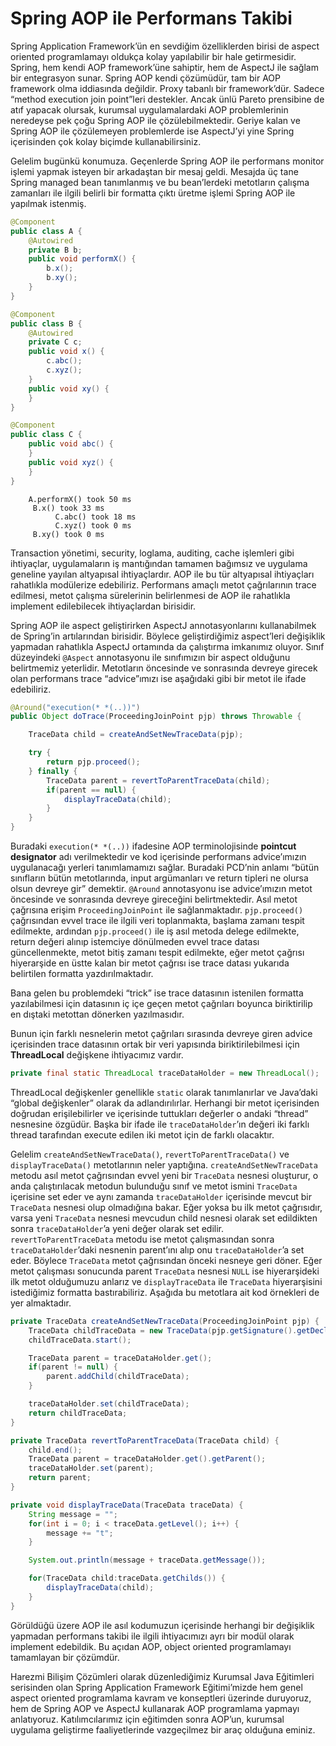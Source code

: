 # Spring AOP ile Performans Takibi

Spring Application Framework’ün en sevdiğim özelliklerden birisi de aspect oriented programlamayı oldukça kolay yapılabilir 
bir hale getirmesidir. Spring, hem kendi AOP framework’üne sahiptir, hem de AspectJ ile sağlam bir entegrasyon sunar. 
Spring AOP kendi çözümüdür, tam bir AOP framework olma iddiasında değildir. Proxy tabanlı bir framework’dür. Sadece 
“method execution join point”leri destekler. Ancak ünlü Pareto prensibine de atıf yapacak olursak, kurumsal uygulamalardaki 
AOP problemlerinin neredeyse pek çoğu Spring AOP ile çözülebilmektedir. Geriye kalan ve Spring AOP ile çözülemeyen problemlerde 
ise AspectJ’yi yine Spring içerisinden çok kolay biçimde kullanabilirsiniz.

Gelelim bugünkü konumuza. Geçenlerde Spring AOP ile performans monitor işlemi yapmak isteyen bir arkadaştan bir mesaj geldi. 
Mesajda üç tane Spring managed bean tanımlanmış ve bu bean’lerdeki metotların çalışma zamanları ile ilgili belirli bir 
formatta çıktı üretme işlemi Spring AOP ile yapılmak istenmiş.

```java
@Component
public class A {
	@Autowired
	private B b;
	public void performX() {
		b.x();
		b.xy();
	}
}

@Component
public class B {
	@Autowired
	private C c;
	public void x() {
		c.abc();
		c.xyz();
	}
	public void xy() {
	}
}

@Component
public class C {
	public void abc() {
	}
	public void xyz() {
	}
}
```

```console
    A.performX() took 50 ms
     B.x() took 33 ms
          C.abc() took 18 ms
          C.xyz() took 0 ms
     B.xy() took 0 ms
```

Transaction yönetimi, security, loglama, auditing, cache işlemleri gibi ihtiyaçlar, uygulamaların iş mantığından tamamen 
bağımsız ve uygulama geneline yayılan altyapısal ihtiyaçlardır. AOP ile bu tür altyapısal ihtiyaçları rahatlıkla modülerize 
edebiliriz. Performans amaçlı metot çağrılarının trace edilmesi, metot çalışma sürelerinin belirlenmesi de AOP ile 
rahatlıkla implement edilebilecek ihtiyaçlardan birisidir.

Spring AOP ile aspect geliştirirken AspectJ annotasyonlarını kullanabilmek de Spring’in artılarından birisidir. Böylece 
geliştirdiğimiz aspect’leri değişiklik yapmadan rahatlıkla AspectJ ortamında da çalıştırma imkanımız oluyor. Sınıf 
düzeyindeki `@Aspect` annotasyonu ile sınıfımızın bir aspect olduğunu belirtmemiz yeterlidir. Metotların öncesinde ve 
sonrasında devreye girecek olan performans trace “advice”ımızı ise aşağıdaki gibi bir metot ile ifade edebiliriz.

```java
@Around("execution(* *(..))")
public Object doTrace(ProceedingJoinPoint pjp) throws Throwable {

	TraceData child = createAndSetNewTraceData(pjp);

	try {
		return pjp.proceed();
	} finally {
		TraceData parent = revertToParentTraceData(child);
		if(parent == null) {
			displayTraceData(child);
		}
	}
}
```

Buradaki `execution(* *(..))` ifadesine AOP terminolojisinde **pointcut designator** adı verilmektedir ve kod içerisinde 
performans advice’ımızın uygulanacağı yerleri tanımlamamızı sağlar. Buradaki PCD’nin anlamı “bütün sınıfların bütün 
metotlarında, input argümanları ve return tipleri ne olursa olsun devreye gir” demektir. `@Around` annotasyonu ise 
advice’ımızın metot öncesinde ve sonrasında devreye gireceğini belirtmektedir. Asıl metot çağrısına erişim `ProceedingJoinPoint` 
ile sağlanmaktadır. `pjp.proceed()` çağrısından evvel trace ile ilgili veri toplanmakta, başlama zamanı tespit edilmekte, 
ardından `pjp.proceed()` ile iş asıl metoda delege edilmekte, return değeri alınıp istemciye dönülmeden evvel trace datası 
güncellenmekte, metot bitiş zamanı tespit edilmekte, eğer metot çağrısı hiyerarşide en üstte kalan bir metot çağrısı ise 
trace datası yukarıda belirtilen formatta yazdırılmaktadır.

Bana gelen bu problemdeki “trick” ise trace datasının istenilen formatta yazılabilmesi için datasının iç içe geçen metot 
çağrıları boyunca biriktirilip en dıştaki metottan dönerken yazılmasıdır.

Bunun için farklı nesnelerin metot çağrıları sırasında devreye giren advice içerisinden trace datasının ortak bir veri 
yapısında biriktirilebilmesi için **ThreadLocal** değişkene ihtiyacımız vardır.

```java
private final static ThreadLocal traceDataHolder = new ThreadLocal();
```

ThreadLocal değişkenler genellikle `static` olarak tanımlanırlar ve Java’daki “global değişkenler” olarak da adlandırılırlar. 
Herhangi bir metot içerisinden doğrudan erişilebilirler ve içerisinde tuttukları değerler o andaki “thread” nesnesine 
özgüdür. Başka bir ifade ile `traceDataHolder`’ın değeri iki farklı thread tarafından execute edilen iki metot için de 
farklı olacaktır.

Gelelim `createAndSetNewTraceData()`, `revertToParentTraceData()` ve `displayTraceData()` metotlarının neler yaptığına. 
`createAndSetNewTraceData` metodu asıl metot çağrısından evvel yeni bir `TraceData` nesnesi oluşturur, o anda çalıştırılacak 
metodun bulunduğu sınıf ve metot ismini `TraceData` içerisine set eder ve aynı zamanda `traceDataHolder` içerisinde mevcut 
bir `TraceData` nesnesi olup olmadığına bakar. Eğer yoksa bu ilk metot çağrısıdır, varsa yeni `TraceData` nesnesi mevcudun 
child nesnesi olarak set edildikten sonra `traceDataHolder`’a yeni değer olarak set edilir. `revertToParentTraceData` 
metodu ise metot çalışmasından sonra `traceDataHolder`’daki nesnenin parent’ını alıp onu `traceDataHolder`’a set eder. 
Böylece `TraceData` metot çağrısından önceki nesneye geri döner. Eğer metot çalışması sonucunda parent `TraceData` nesnesi 
`NULL` ise hiyerarşideki ilk metot olduğumuzu anlarız ve `displayTraceData` ile `TraceData` hiyerarşisini istediğimiz 
formatta bastırabiliriz. Aşağıda bu metotlara ait kod örnekleri de yer almaktadır.

```java
private TraceData createAndSetNewTraceData(ProceedingJoinPoint pjp) {
	TraceData childTraceData = new TraceData(pjp.getSignature().getDeclaringType(), pjp.getSignature().getName());
	childTraceData.start();

	TraceData parent = traceDataHolder.get();
	if(parent != null) {
		parent.addChild(childTraceData);
	}

	traceDataHolder.set(childTraceData);
	return childTraceData;
}

private TraceData revertToParentTraceData(TraceData child) {
	child.end();
	TraceData parent = traceDataHolder.get().getParent();
	traceDataHolder.set(parent);
	return parent;
}

private void displayTraceData(TraceData traceData) {
	String message = "";
	for(int i = 0; i < traceData.getLevel(); i++) {
		message += "t";
	}

	System.out.println(message + traceData.getMessage());

	for(TraceData child:traceData.getChilds()) {
		displayTraceData(child);
	}
}
```

Görüldüğü üzere AOP ile asıl kodumuzun içerisinde herhangi bir değişiklik yapmadan performans takibi ile ilgili ihtiyacımızı 
ayrı bir modül olarak implement edebildik. Bu açıdan AOP, object oriented programlamayı tamamlayan bir çözümdür.

Harezmi Bilişim Çözümleri olarak düzenlediğimiz Kurumsal Java Eğitimleri serisinden olan Spring Application Framework 
Eğitimi’mizde hem genel aspect oriented programlama kavram ve konseptleri üzerinde duruyoruz, hem de Spring AOP ve AspectJ 
kullanarak AOP programlama yapmayı anlatıyoruz. Katılımcılarımız için eğitimden sonra AOP’un, kurumsal uygulama geliştirme 
faaliyetlerinde vazgeçilmez bir araç olduğuna eminiz.

